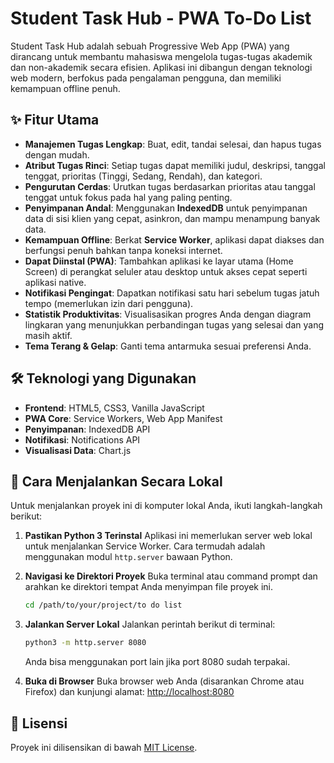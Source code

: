 # Student Task Hub - PWA To-Do List

Student Task Hub adalah sebuah Progressive Web App (PWA) yang dirancang untuk membantu mahasiswa mengelola tugas-tugas akademik dan non-akademik secara efisien. Aplikasi ini dibangun dengan teknologi web modern, berfokus pada pengalaman pengguna, dan memiliki kemampuan offline penuh.

## ✨ Fitur Utama

- **Manajemen Tugas Lengkap**: Buat, edit, tandai selesai, dan hapus tugas dengan mudah.
- **Atribut Tugas Rinci**: Setiap tugas dapat memiliki judul, deskripsi, tanggal tenggat, prioritas (Tinggi, Sedang, Rendah), dan kategori.
- **Pengurutan Cerdas**: Urutkan tugas berdasarkan prioritas atau tanggal tenggat untuk fokus pada hal yang paling penting.
- **Penyimpanan Andal**: Menggunakan **IndexedDB** untuk penyimpanan data di sisi klien yang cepat, asinkron, dan mampu menampung banyak data.
- **Kemampuan Offline**: Berkat **Service Worker**, aplikasi dapat diakses dan berfungsi penuh bahkan tanpa koneksi internet.
- **Dapat Diinstal (PWA)**: Tambahkan aplikasi ke layar utama (Home Screen) di perangkat seluler atau desktop untuk akses cepat seperti aplikasi native.
- **Notifikasi Pengingat**: Dapatkan notifikasi satu hari sebelum tugas jatuh tempo (memerlukan izin dari pengguna).
- **Statistik Produktivitas**: Visualisasikan progres Anda dengan diagram lingkaran yang menunjukkan perbandingan tugas yang selesai dan yang masih aktif.
- **Tema Terang & Gelap**: Ganti tema antarmuka sesuai preferensi Anda.

## 🛠️ Teknologi yang Digunakan

- **Frontend**: HTML5, CSS3, Vanilla JavaScript
- **PWA Core**: Service Workers, Web App Manifest
- **Penyimpanan**: IndexedDB API
- **Notifikasi**: Notifications API
- **Visualisasi Data**: Chart.js

## 🚀 Cara Menjalankan Secara Lokal

Untuk menjalankan proyek ini di komputer lokal Anda, ikuti langkah-langkah berikut:

1.  **Pastikan Python 3 Terinstal**
    Aplikasi ini memerlukan server web lokal untuk menjalankan Service Worker. Cara termudah adalah menggunakan modul `http.server` bawaan Python.

2.  **Navigasi ke Direktori Proyek**
    Buka terminal atau command prompt dan arahkan ke direktori tempat Anda menyimpan file proyek ini.
    ```bash
    cd /path/to/your/project/to do list
    ```

3.  **Jalankan Server Lokal**
    Jalankan perintah berikut di terminal:
    ```bash
    python3 -m http.server 8080
    ```
    Anda bisa menggunakan port lain jika port 8080 sudah terpakai.

4.  **Buka di Browser**
    Buka browser web Anda (disarankan Chrome atau Firefox) dan kunjungi alamat:
    [http://localhost:8080](http://localhost:8080)


## 📄 Lisensi

Proyek ini dilisensikan di bawah [MIT License](LICENSE).
